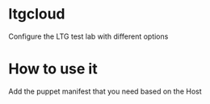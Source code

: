 # ltgcloud
Configure the LTG test lab with different options

# How to use it
Add the puppet manifest that you need based on the Host 


